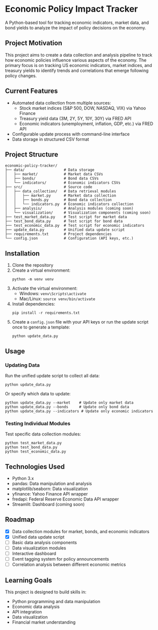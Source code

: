 # Economic Policy Impact Tracker

A Python-based tool for tracking economic indicators, market data, and bond yields to analyze the impact of policy decisions on the economy.

## Project Motivation

This project aims to create a data collection and analysis pipeline to track how economic policies influence various aspects of the economy. The primary focus is on tracking US economic indicators, market indices, and treasury yields to identify trends and correlations that emerge following policy changes.

## Current Features

- Automated data collection from multiple sources:
  - Stock market indices (S&P 500, DOW, NASDAQ, VIX) via Yahoo Finance
  - Treasury yield data (3M, 2Y, 5Y, 10Y, 30Y) via FRED API
  - Economic indicators (unemployment, inflation, GDP, etc.) via FRED API
- Configurable update process with command-line interface
- Data storage in structured CSV format

## Project Structure

```
economic-policy-tracker/
├── data/                  # Data storage
│   ├── market/            # Market data CSVs
│   ├── bonds/             # Bond data CSVs
│   └── indicators/        # Economic indicators CSVs
├── src/                   # Source code
│   ├── data_collection/   # Data retrieval modules
│   │   ├── market.py      # Market data collection
│   │   ├── bonds.py       # Bond data collection
│   │   └── indicators.py  # Economic indicators collection
│   ├── analysis/          # Analysis modules (coming soon)
│   └── visualization/     # Visualization components (coming soon)
├── test_market_data.py    # Test script for market data
├── test_bond_data.py      # Test script for bond data
├── test_economic_data.py  # Test script for economic indicators
├── update_data.py         # Unified data update script
├── requirements.txt       # Project dependencies
└── config.json            # Configuration (API keys, etc.)
```

## Installation

1. Clone the repository
2. Create a virtual environment:
   ```
   python -m venv venv
   ```
3. Activate the virtual environment:
   - Windows: `venv\Scripts\activate`
   - Mac/Linux: `source venv/bin/activate`
4. Install dependencies:
   ```
   pip install -r requirements.txt
   ```
5. Create a `config.json` file with your API keys or run the update script once to generate a template:
   ```
   python update_data.py
   ```

## Usage

### Updating Data

Run the unified update script to collect all data:
```
python update_data.py
```

Or specify which data to update:
```
python update_data.py --market    # Update only market data
python update_data.py --bonds     # Update only bond data
python update_data.py --indicators # Update only economic indicators
```

### Testing Individual Modules

Test specific data collection modules:
```
python test_market_data.py
python test_bond_data.py
python test_economic_data.py
```

## Technologies Used

- Python 3.x
- pandas: Data manipulation and analysis
- matplotlib/seaborn: Data visualization
- yfinance: Yahoo Finance API wrapper
- fredapi: Federal Reserve Economic Data API wrapper
- Streamlit: Dashboard (coming soon)

## Roadmap

- [x] Data collection modules for market, bonds, and economic indicators
- [x] Unified data update script
- [ ] Basic data analysis components
- [ ] Data visualization modules
- [ ] Interactive dashboard
- [ ] Event tagging system for policy announcements
- [ ] Correlation analysis between different economic metrics

## Learning Goals

This project is designed to build skills in:
- Python programming and data manipulation
- Economic data analysis
- API integration
- Data visualization
- Financial market understanding
